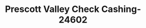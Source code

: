 ---
f_zip-code: 86314
f_state-code: AZ
title: Prescott Valley Check Cashing-24602
f_phone: 928-775-6754
f_city-only: Prescott Valley
f_address: 6350 East State Route 69 Prescott Valley
f_location-unique-id: '24602'
slug: prescott-valley-check-cashing-24602
updated-on: '2024-05-30T13:46:58.046Z'
created-on: '2024-05-30T13:36:59.803Z'
published-on: '2024-05-30T13:54:32.469Z'
f_city-state: cms/city/prescott-valley-az.md
f_company: cms/company/prescott-valley-check-cashing.md
f_state: cms/state/arizona.md
layout: '[payday-loan].html'
tags: payday-loan
---